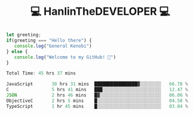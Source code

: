 # <p align="center"> 💻 HanlinTheDEVELOPER 💻 </p>
 ```js
let greeting;
 if(greeting === "Hello there") {
    console.log("General Kenobi")
} else { 
    console.log("Welcome to my GitHub! 👋")
}
```



<!--START_SECTION:waka-->

```js
Total Time: 45 hrs 37 mins

JavaScript       30 hrs 31 mins  ████████████████▓░░░░░░░░   66.78 %
C                5 hrs 41 mins   ███░░░░░░░░░░░░░░░░░░░░░░   12.47 %
JSON             2 hrs 46 mins   █▓░░░░░░░░░░░░░░░░░░░░░░░   06.06 %
ObjectiveC       2 hrs 5 mins    █░░░░░░░░░░░░░░░░░░░░░░░░   04.58 %
TypeScript       1 hr 45 mins    █░░░░░░░░░░░░░░░░░░░░░░░░   03.84 %
```

<!--END_SECTION:waka-->


